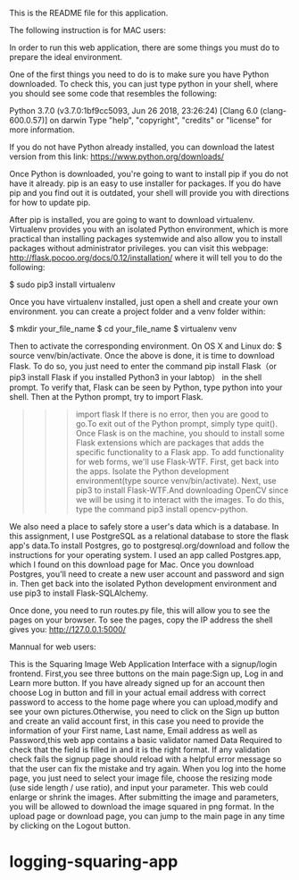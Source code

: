 This is the README file for this application. 

The following instruction is for MAC users:

In order to run this web application, there are some things you must do to prepare the ideal environment. 

One of the first things you need to do is to make sure you have Python downloaded. To check this, you can just type python in your shell, where you should see some code that resembles the following: 

Python 3.7.0 (v3.7.0:1bf9cc5093, Jun 26 2018, 23:26:24) 
[Clang 6.0 (clang-600.0.57)] on darwin
Type "help", "copyright", "credits" or "license" for more information.
>>>

If you do not have Python already installed, you can download the latest version from this link: 
https://www.python.org/downloads/

Once Python is downloaded, you're going to want to install pip if you do not have it already. pip is an easy to use installer for packages. If you do have pip and you find out it is outdated, your shell will provide you with directions for how to update pip. 

After pip is installed, you are going to want to download virtualenv. Virtualenv provides you with an isolated Python environment, which is more practical than installing packages systemwide and also allow you to install packages without administrator privileges. you can visit this webpage: http://flask.pocoo.org/docs/0.12/installation/  where it will tell you to do the following:

$ sudo pip3 install virtualenv

Once you have virtualenv installed, just open a shell and create your own environment. you can create a project folder and a venv folder within:

$ mkdir your_file_name
$ cd your_file_name
$ virtualenv venv

Then to activate the corresponding environment. On OS X and Linux do: $ source venv/bin/activate. Once the above is done, it is time to download Flask. To do so, you just need to enter the command pip install Flask（or pip3 install Flask if you installed Python3 in your labtop） in the shell prompt. To verify that, Flask can be seen by Python, type python into your shell. Then at the Python prompt, try to import Flask. 

>>> import flask
If there is no error, then you are good to go.To exit out of the Python prompt, simply type quit().
Once Flask is on the machine, you should to install some Flask extensions which are packages that adds the specific functionality to a Flask app. To add functionality for web forms, we'll use Flask-WTF.  First, get back into the apps. Isolate the Python development environment(type source venv/bin/activate). Next, use pip3 to install Flask-WTF.And downloading OpenCV since we will be using it to interact with the images. To do this, type the command pip3 install opencv-python. 

We also need a place to safely store a user's data which is a database. In this assignment, I use PostgreSQL as a relational database to store the flask app's data.To install Postgres, go to postgresql.org/download and follow the instructions for your operating system. I used an app called Postgres.app, which I found on this download page for Mac. Once you download Postgres, you'll need to create a new user account and password and sign in. Then get back into the isolated Python development environment and use pip3 to install Flask-SQLAlchemy.

Once done, you need to run routes.py file, this will allow you to see the pages on your browser. To see the pages, copy the IP address the shell gives you: http://127.0.0.1:5000/

Mannual for web users:

This is the Squaring Image Web Application Interface with a signup/login frontend. First,you see three buttons on the main page:Sign up, Log in and Learn more button. If you have already signed up for an account then choose Log in button and fill in your actual email address with correct password to access to the home page where you can upload,modify and see your own pictures.Otherwise, you need to click on the Sign up button and create an valid account first, in this case you need to provide the information of your First name, Last name, Email address as well as Password,this web app contains a basic validator named Data Required to check that the field is filled in and it is the right format. If any validation check fails the signup page should reload with a helpful error message so that the user can fix the mistake and try again. When you log into the home page, you just need to select your image file, choose the resizing mode (use side length / use ratio), and input your parameter. This web could enlarge or shrink the images. After submitting the image and parameters, you will be allowed to download the image squared in png format. In the upload page or download page, you can jump to the main page in any time by clicking on the Logout button.



# logging-squaring-app
